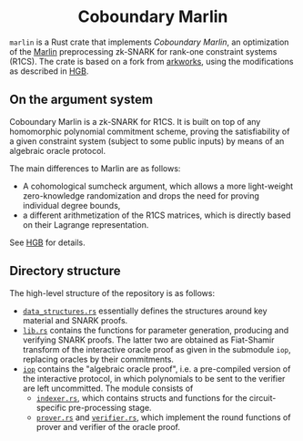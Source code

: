 <h1 align="center">Coboundary Marlin</h1>

`marlin` is a Rust crate that implements *Coboundary Marlin*, an optimization of the [Marlin](https://eprint.iacr.org/2019/1047) preprocessing zk-SNARK for rank-one constraint systems (R1CS). The crate is based on a fork from [arkworks](http://github.com/arkworks-rs/marlin), using the modifications as described in [HGB](https://eprint.iacr.org/2021/930). 

## On the argument system ##

Coboundary Marlin is a zk-SNARK for R1CS. It is built on top of any homomorphic polynomial commitment scheme, proving the satisfiability of a given constraint system (subject to some public inputs) by means of an algebraic oracle protocol.  

The main differences to Marlin are as follows:

- A cohomological sumcheck argument, which allows a more light-weight zero-knowledge randomization and drops the need for proving individual degree bounds,
- a different arithmetization of the R1CS matrices, which is directly based on their Lagrange representation.

See [HGB](https://eprint.iacr.org/2021/930) for details. 

##  Directory structure ##

The high-level structure of the repository is as follows:

- [`data_structures.rs`](src/data_structures.rs) essentially defines the structures around key material and SNARK proofs.
- [`lib.rs`](src/lib.rs) contains the functions for parameter generation, producing and verifying SNARK proofs. The latter two are obtained as Fiat-Shamir transform of the interactive oracle proof as given in the submodule `iop`, replacing oracles by their commitments.
- [`iop`](src/iop/mod.rs) contains the "algebraic oracle proof", i.e. a pre-compiled version of the interactive protocol, in which polynomials to be sent to the verifier are left uncommitted. The module consists of
  - [`indexer.rs`](src/iop/indexer.rs), which contains structs and functions for the circuit-specific pre-processing stage. 
  - [`prover.rs`](src/iop/prover.rs)  and [`verifier.rs`](src/iop/verifier.rs), which implement the round functions of prover and verifier of the oracle proof.